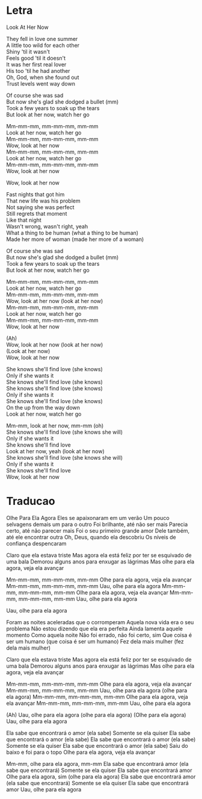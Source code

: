 
# Letra

Look At Her Now

They fell in love one summer  
A little too wild for each other  
Shiny 'til it wasn't  
Feels good 'til it doesn't  
It was her first real lover  
His too 'til he had another  
Oh, God, when she found out  
Trust levels went way down

Of course she was sad  
But now she's glad she dodged a bullet (mm)  
Took a few years to soak up the tears  
But look at her now, watch her go

Mm-mm-mm, mm-mm-mm, mm-mm  
Look at her now, watch her go  
Mm-mm-mm, mm-mm-mm, mm-mm  
Wow, look at her now  
Mm-mm-mm, mm-mm-mm, mm-mm  
Look at her now, watch her go  
Mm-mm-mm, mm-mm-mm, mm-mm  
Wow, look at her now

Wow, look at her now

Fast nights that got him  
That new life was his problem  
Not saying she was perfect  
Still regrets that moment  
Like that night  
Wasn't wrong, wasn't right, yeah  
What a thing to be human (what a thing to be human)  
Made her more of woman (made her more of a woman)

Of course she was sad  
But now she's glad she dodged a bullet (mm)  
Took a few years to soak up the tears  
But look at her now, watch her go

Mm-mm-mm, mm-mm-mm, mm-mm  
Look at her now, watch her go  
Mm-mm-mm, mm-mm-mm, mm-mm  
Wow, look at her now (look at her now)  
Mm-mm-mm, mm-mm-mm, mm-mm  
Look at her now, watch her go  
Mm-mm-mm, mm-mm-mm, mm-mm  
Wow, look at her now

(Ah)  
Wow, look at her now (look at her now)  
(Look at her now)  
Wow, look at her now

She knows she'll find love (she knows)  
Only if she wants it  
She knows she'll find love (she knows)  
She knows she'll find love (she knows)  
Only if she wants it  
She knows she'll find love (she knows)  
On the up from the way down  
Look at her now, watch her go

Mm-mm, look at her now, mm-mm (oh)  
She knows she'll find love (she knows she will)  
Only if she wants it  
She knows she'll find love  
Look at her now, yeah (look at her now)  
She knows she'll find love (she knows she will)  
Only if she wants it  
She knows she'll find love  
Wow, look at her now


# Traducao

Olhe Para Ela Agora
Eles se apaixonaram em um verão
Um pouco selvagens demais um para o outro
Foi brilhante, até não ser mais
Parecia certo, até não parecer mais
Foi o seu primeiro grande amor
Dele também, até ele encontrar outra
Oh, Deus, quando ela descobriu
Os níveis de confiança despencaram

Claro que ela estava triste
Mas agora ela está feliz por ter se esquivado de uma bala
Demorou alguns anos para enxugar as lágrimas
Mas olhe para ela agora, veja ela avançar

Mm-mm-mm, mm-mm-mm, mm-mm
Olhe para ela agora, veja ela avançar
Mm-mm-mm, mm-mm-mm, mm-mm
Uau, olhe para ela agora
Mm-mm-mm, mm-mm-mm, mm-mm
Olhe para ela agora, veja ela avançar
Mm-mm-mm, mm-mm-mm, mm-mm
Uau, olhe para ela agora

Uau, olhe para ela agora

Foram as noites aceleradas que o corromperam
Aquela nova vida era o seu problema
Não estou dizendo que ela era perfeita
Ainda lamenta aquele momento
Como aquela noite
Não foi errado, não foi certo, sim
Que coisa é ser um humano (que coisa é ser um humano)
Fez dela mais mulher (fez dela mais mulher)

Claro que ela estava triste
Mas agora ela está feliz por ter se esquivado de uma bala
Demorou alguns anos para enxugar as lágrimas
Mas olhe para ela agora, veja ela avançar

Mm-mm-mm, mm-mm-mm, mm-mm
Olhe para ela agora, veja ela avançar
Mm-mm-mm, mm-mm-mm, mm-mm
Uau, olhe para ela agora (olhe para ela agora)
Mm-mm-mm, mm-mm-mm, mm-mm
Olhe para ela agora, veja ela avançar
Mm-mm-mm, mm-mm-mm, mm-mm
Uau, olhe para ela agora

(Ah)
Uau, olhe para ela agora (olhe para ela agora)
(Olhe para ela agora)
Uau, olhe para ela agora

Ela sabe que encontrará o amor (ela sabe)
Somente se ela quiser
Ela sabe que encontrará o amor (ela sabe)
Ela sabe que encontrará o amor (ela sabe)
Somente se ela quiser
Ela sabe que encontrará o amor (ela sabe)
Saiu do baixo e foi para o topo
Olhe para ela agora, veja ela avançar

Mm-mm, olhe para ela agora, mm-mm
Ela sabe que encontrará amor (ela sabe que encontrará)
Somente se ela quiser
Ela sabe que encontrará amor
Olhe para ela agora, sim (olhe para ela agora)
Ela sabe que encontrará amor (ela sabe que encontrará)
Somente se ela quiser
Ela sabe que encontrará amor
Uau, olhe para ela agora


